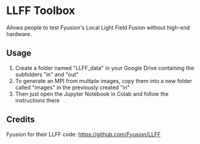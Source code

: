 # LLFF Toolbox
Allows people to test Fyusion's Local Light Field Fusion without high-end hardware.

## Usage
1. Create a folder named "LLFF_data" in your Google Drive containing the subfolders "in" and "out"
2. To generate an MPI from multiple images, copy them into a new folder called "images" in the previously created "in"
3. Then just open the Jupyter Notebook in Colab and follow the instructions there

## Credits
Fyusion for their LLFF code: https://github.com/Fyusion/LLFF
